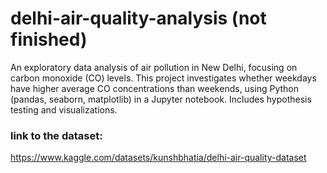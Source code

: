 # delhi-air-quality-analysis (not finished)
An exploratory data analysis of air pollution in New Delhi, focusing on carbon monoxide (CO) levels. This project investigates whether weekdays have higher average CO concentrations than weekends, using Python (pandas, seaborn, matplotlib) in a Jupyter notebook. Includes hypothesis testing and visualizations.

### link to the dataset:
https://www.kaggle.com/datasets/kunshbhatia/delhi-air-quality-dataset

